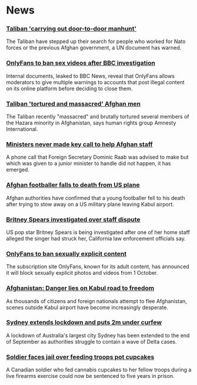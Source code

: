 # News
### [Taliban 'carrying out door-to-door manhunt'](https://www.bbc.com/news/world-asia-58271797)
The Taliban have stepped up their search for people who worked for Nato forces or the previous Afghan government, a UN document has warned.
### [OnlyFans to ban sex videos after BBC investigation](https://www.bbc.com/news/uk-58255865)
Internal documents, leaked to BBC News, reveal that OnlyFans allows moderators to give multiple warnings to accounts that post illegal content on its online platform before deciding to close them. 
### [Taliban 'tortured and massacred' Afghan men](https://www.bbc.com/news/world-asia-58277463)
The Taliban recently "massacred" and brutally tortured several members of the Hazara minority in Afghanistan, says human rights group Amnesty International.
### [Ministers never made key call to help Afghan staff](https://www.bbc.com/news/uk-politics-58277008)
A phone call that Foreign Secretary Dominic Raab was advised to make but which was given to a junior minister to handle did not happen, it has emerged.
### [Afghan footballer falls to death from US plane](https://www.bbc.com/news/world-asia-58272740)
Afghan authorities have confirmed that a young footballer fell to his death after trying to stow away on a US military plane leaving Kabul airport.
### [Britney Spears investigated over staff dispute](https://www.bbc.com/news/entertainment-arts-58276564)
US pop star Britney Spears is being investigated after one of her home staff alleged the singer had struck her, California law enforcement officials say.
### [OnlyFans to ban sexually explicit content](https://www.bbc.com/news/business-58273914)
The subscription site OnlyFans, known for its adult content, has announced it will block sexually explicit photos and videos from 1 October. 
### [Afghanistan: Danger lies on Kabul road to freedom](https://www.bbc.com/news/world-asia-58271517)
As thousands of citizens and foreign nationals attempt to flee Afghanistan, scenes outside Kabul airport have become increasingly desperate.
### [Sydney extends lockdown and puts 2m under curfew](https://www.bbc.com/news/world-australia-58277503)
A lockdown of Australia's largest city Sydney has been extended to the end of September as authorities struggle to contain a wave of Delta cases.
### [Soldier faces jail over feeding troops pot cupcakes](https://www.bbc.com/news/world-us-canada-58176125)
A Canadian soldier who fed cannabis cupcakes to her fellow troops during a live firearms exercise could now be sentenced to five years in prison.
